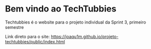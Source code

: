 # Bem vindo ao TechTubbies
Techtubbies é o website para o projeto individual da Sprint 3, primeiro semestre

Link direto para o site: https://joaqu1m.github.io/projeto-techtubbies/public/index.html
